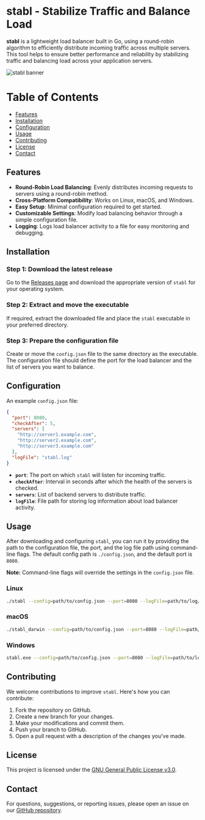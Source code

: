 # stabl - Stabilize Traffic and Balance Load

**stabl** is a lightweight load balancer built in Go, using a round-robin algorithm to efficiently distribute incoming traffic across multiple servers. This tool helps to ensure better performance and reliability by stabilizing traffic and balancing load across your application servers.

![stabl banner](https://nnisarg.in/images/projects/stabl.jpg)

# Table of Contents

- [Features](#features)
- [Installation](#installation)
- [Configuration](#configuration)
- [Usage](#usage)
- [Contributing](#contributing)
- [License](#license)
- [Contact](#contact)

## Features

- **Round-Robin Load Balancing**: Evenly distributes incoming requests to servers using a round-robin method.
- **Cross-Platform Compatibility**: Works on Linux, macOS, and Windows.
- **Easy Setup**: Minimal configuration required to get started.
- **Customizable Settings**: Modify load balancing behavior through a simple configuration file.
- **Logging**: Logs load balancer activity to a file for easy monitoring and debugging.

## Installation

### Step 1: Download the latest release

Go to the [Releases page](https://github.com/hect1k/stabl/releases/latest) and download the appropriate version of `stabl` for your operating system.

### Step 2: Extract and move the executable

If required, extract the downloaded file and place the `stabl` executable in your preferred directory.

### Step 3: Prepare the configuration file

Create or move the `config.json` file to the same directory as the executable. The configuration file should define the port for the load balancer and the list of servers you want to balance.

## Configuration

An example `config.json` file:

```json
{
  "port": 8080,
  "checkAfter": 5,
  "servers": [
    "http://server1.example.com",
    "http://server2.example.com",
    "http://server3.example.com"
  ],
  "logFile": "stabl.log"
}
```

- **`port`**: The port on which `stabl` will listen for incoming traffic.
- **`checkAfter`**: Interval in seconds after which the health of the servers is checked.
- **`servers`**: List of backend servers to distribute traffic.
- **`logFile`**: File path for storing log information about load balancer activity.

## Usage

After downloading and configuring `stabl`, you can run it by providing the path to the configuration file, the port, and the log file path using command-line flags. The default config path is `./config.json`, and the default port is `8080`.

**Note:** Command-line flags will override the settings in the `config.json` file.

### Linux

```bash
./stabl --config=path/to/config.json --port=8080 --logFile=path/to/log/file
```

### macOS

```bash
./stabl_darwin --config=path/to/config.json --port=8080 --logFile=path/to/log/file
```

### Windows

```bash
stabl.exe --config=path/to/config.json --port=8080 --logFile=path/to/log/file
```

## Contributing

We welcome contributions to improve `stabl`. Here's how you can contribute:

1. Fork the repository on GitHub.
2. Create a new branch for your changes.
3. Make your modifications and commit them.
4. Push your branch to GitHub.
5. Open a pull request with a description of the changes you've made.

## License

This project is licensed under the [GNU General Public License v3.0](LICENSE).

## Contact

For questions, suggestions, or reporting issues, please open an issue on our [GitHub repository](https://github.com/hect1k/stabl).
